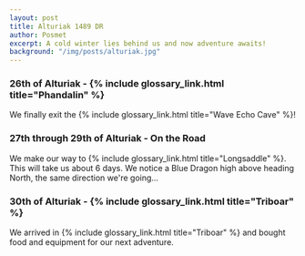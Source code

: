 ```yaml
---
layout: post
title: Alturiak 1489 DR
author: Posmet
excerpt: A cold winter lies behind us and now adventure awaits!
background: "/img/posts/alturiak.jpg"
---
```


### 26th of Alturiak - {% include glossary_link.html title="Phandalin" %}
We finally exit the {% include glossary_link.html title="Wave Echo Cave" %}!

### 27th through 29th of Alturiak - On the Road
We make our way to {% include glossary_link.html title="Longsaddle" %}. This will take us about 6 days.
We notice a Blue Dragon high above heading North, the same direction we're going...

### 30th of Alturiak - {% include glossary_link.html title="Triboar" %}
We arrived in {% include glossary_link.html title="Triboar" %} and bought food and equipment for our next adventure.

